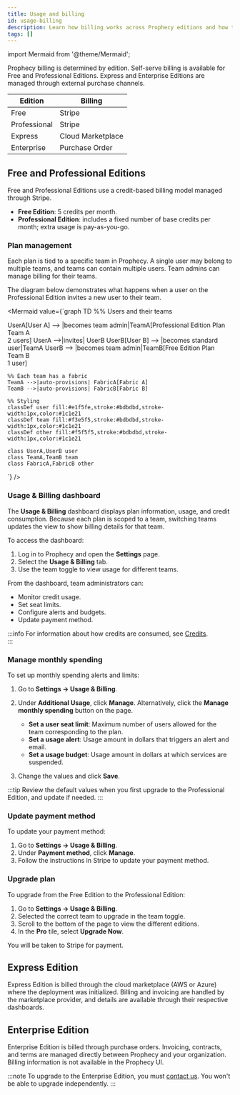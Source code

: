 ```yaml
---
title: Usage and billing
id: usage-billing
description: Learn how billing works across Prophecy editions and how to manage usage and costs
tags: []
---
```


import Mermaid from '@theme/Mermaid';

Prophecy billing is determined by edition. Self-serve billing is available for Free and Professional Editions. Express and Enterprise Editions are managed through external purchase channels.

| Edition      | Billing           |
| ------------ | ----------------- |
| Free         | Stripe            |
| Professional | Stripe            |
| Express      | Cloud Marketplace |
| Enterprise   | Purchase Order    |

## Free and Professional Editions

Free and Professional Editions use a credit-based billing model managed through Stripe.

- **Free Edition**: 5 credits per month.
- **Professional Edition**: includes a fixed number of base credits per month; extra usage is pay-as-you-go.

### Plan management

Each plan is tied to a specific team in Prophecy. A single user may belong to multiple teams, and teams can contain multiple users. Team admins can manage billing for their teams.

The diagram below demonstrates what happens when a user on the Professional Edition invites a new user to their team.

<Mermaid
value={`graph TD
%% Users and their teams

UserA[User A] --> |becomes team admin|TeamA[Professional Edition Plan<br/>Team A<br/>2 users]
UserA -->|invites| UserB
UserB[User B] --> |becomes standard user|TeamA
UserB --> |becomes team admin|TeamB[Free Edition Plan<br/>Team B<br/>1 user]

    %% Each team has a fabric
    TeamA -->|auto-provisions| FabricA[Fabric A]
    TeamB -->|auto-provisions| FabricB[Fabric B]

    %% Styling
    classDef user fill:#e1f5fe,stroke:#bdbdbd,stroke-width:1px,color:#1c1e21
    classDef team fill:#f3e5f5,stroke:#bdbdbd,stroke-width:1px,color:#1c1e21
    classDef other fill:#f5f5f5,stroke:#bdbdbd,stroke-width:1px,color:#1c1e21

    class UserA,UserB user
    class TeamA,TeamB team
    class FabricA,FabricB other

`}
/>

### Usage & Billing dashboard

The **Usage & Billing** dashboard displays plan information, usage, and credit consumption. Because each plan is scoped to a team, switching teams updates the view to show billing details for that team.

To access the dashboard:

1. Log in to Prophecy and open the **Settings** page.
2. Select the **Usage & Billing** tab.
3. Use the team toggle to view usage for different teams.

From the dashboard, team administrators can:

- Monitor credit usage.
- Set seat limits.
- Configure alerts and budgets.
- Update payment method.

:::info
For information about how credits are consumed, see [Credits](docs/administration/usage-billing/credits.md).  
:::

### Manage monthly spending

To set up monthly spending alerts and limits:

1. Go to **Settings → Usage & Billing**.
1. Under **Additional Usage**, click **Manage**. Alternatively, click the **Manage monthly spending** button on the page.

   - **Set a user seat limit**: Maximum number of users allowed for the team corresponding to the plan.
   - **Set a usage alert**: Usage amount in dollars that triggers an alert and email.
   - **Set a usage budget**: Usage amount in dollars at which services are suspended.

1. Change the values and click **Save**.

:::tip
Review the default values when you first upgrade to the Professional Edition, and update if needed.
:::

### Update payment method

To update your payment method:

1. Go to **Settings → Usage & Billing**.
1. Under **Payment method**, click **Manage**.
1. Follow the instructions in Stripe to update your payment method.

### Upgrade plan

To upgrade from the Free Edition to the Professional Edition:

1. Go to **Settings → Usage & Billing**.
1. Selected the correct team to upgrade in the team toggle.
1. Scroll to the bottom of the page to view the different editions.
1. In the **Pro** tile, select **Upgrade Now**.

You will be taken to Stripe for payment.

## Express Edition

Express Edition is billed through the cloud marketplace (AWS or Azure) where the deployment was initialized. Billing and invoicing are handled by the marketplace provider, and details are available through their respective dashboards.

## Enterprise Edition

Enterprise Edition is billed through purchase orders. Invoicing, contracts, and terms are managed directly between Prophecy and your organization. Billing information is not available in the Prophecy UI.

:::note
To upgrade to the Enterprise Edition, you must [contact us](https://www.prophecy.io/contact-us). You won't be able to upgrade independently.
:::
